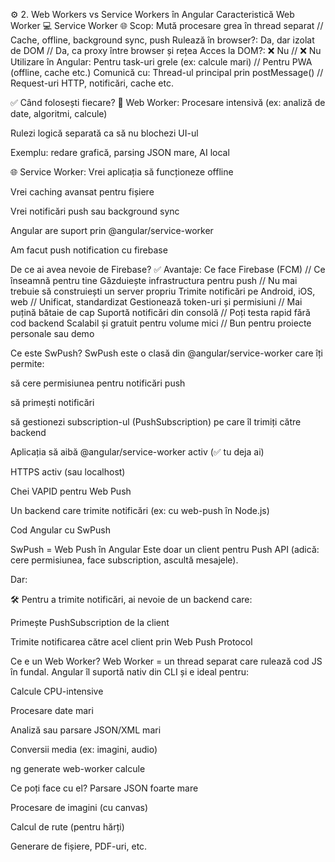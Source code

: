 ⚙️ 2. Web Workers vs Service Workers în Angular
Caracteristică	Web Worker 💻	Service Worker 🌐
Scop:	Mută procesare grea în thread separat	//  Cache, offline, background sync, push
Rulează în browser?: Da, dar izolat de DOM	//  Da, ca proxy între browser și rețea
Acces la DOM?:	❌ Nu	// ❌ Nu
Utilizare în Angular:	Pentru task-uri grele (ex: calcule mari) //	Pentru PWA (offline, cache etc.)
Comunică cu:	Thread-ul principal prin postMessage() //	Request-uri HTTP, notificări, cache etc.


✅ Când folosești fiecare?
🧠 Web Worker:
Procesare intensivă (ex: analiză de date, algoritmi, calcule)

Rulezi logică separată ca să nu blochezi UI-ul

Exemplu: redare grafică, parsing JSON mare, AI local

🌐 Service Worker:
Vrei aplicația să funcționeze offline

Vrei caching avansat pentru fișiere

Vrei notificări push sau background sync

Angular are suport prin @angular/service-worker



Am facut push notification cu firebase

De ce ai avea nevoie de Firebase?
✅ Avantaje:
Ce face Firebase (FCM)    //	Ce înseamnă pentru tine
Găzduiește infrastructura pentru push	//  Nu mai trebuie să construiești un server propriu
Trimite notificări pe Android, iOS, web	//  Unificat, standardizat
Gestionează token-uri și permisiuni	//  Mai puțină bătaie de cap
Suportă notificări din consolă	//  Poți testa rapid fără cod backend
Scalabil și gratuit pentru volume mici	//  Bun pentru proiecte personale sau demo


Ce este SwPush?
SwPush este o clasă din @angular/service-worker care îți permite:

să cere permisiunea pentru notificări push

să primești notificări

să gestionezi subscription-ul (PushSubscription) pe care îl trimiți către backend


Aplicația să aibă @angular/service-worker activ (✅ tu deja ai)

HTTPS activ (sau localhost)

Chei VAPID pentru Web Push

Un backend care trimite notificări (ex: cu web-push în Node.js)

Cod Angular cu SwPush


SwPush = Web Push în Angular
Este doar un client pentru Push API (adică: cere permisiunea, face subscription, ascultă mesajele).

Dar:

🛠️ Pentru a trimite notificări, ai nevoie de un backend care:

Primește PushSubscription de la client

Trimite notificarea către acel client prin Web Push Protocol


Ce e un Web Worker?
Web Worker = un thread separat care rulează cod JS în fundal.
Angular îl suportă nativ din CLI și e ideal pentru:

Calcule CPU-intensive

Procesare date mari

Analiză sau parsare JSON/XML mari

Conversii media (ex: imagini, audio)

ng generate web-worker calcule

Ce poți face cu el?
Parsare JSON foarte mare

Procesare de imagini (cu canvas)

Calcul de rute (pentru hărți)

Generare de fișiere, PDF-uri, etc.

